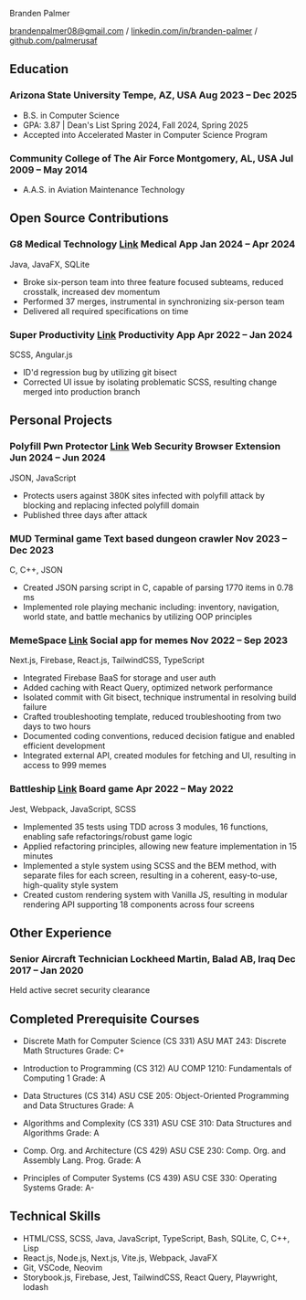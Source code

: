 <link rel="stylesheet" type="text/css" href="resume.css">

<span class="name">Branden Palmer</span>

<span class="info"> [brandenpalmer08@gmail.com](mailto:brandenpalmer08@gmail.com) \/
[linkedin.com/in/branden-palmer](https://linkedin.com/in/branden-palmer) \/
[github.com/palmerusaf](https://github.com/palmerusaf) </span>

## Education

### Arizona State University <location>Tempe, AZ, USA</location> <time>Aug 2023 – Dec 2025</time>

- B.S. in Computer Science
- GPA: 3.87 | Dean's List Spring 2024, Fall 2024, Spring 2025
- Accepted into Accelerated Master in Computer Science Program

### Community College of The Air Force <location>Montgomery, AL, USA</location> <time>Jul 2009 – May 2014 </time>

- A.A.S. in Aviation Maintenance Technology

## Open Source Contributions

### G8 Medical Technology <location>[Link](https://github.com/Code-Level-Beard/ASU-CSE-360-G8)</location> <desc>Medical App</desc> <time>Jan 2024 – Apr 2024</time>

<skills>Java, JavaFX, SQLite</skills>

- Broke six-person team into three feature focused subteams, reduced crosstalk, increased dev momentum
- Performed 37 merges, instrumental in synchronizing six-person team
- Delivered all required specifications on time

### Super Productivity <location>[Link](https://super-productivity.com)</location> <desc>Productivity App</desc> <time>Apr 2022 – Jan 2024</time>

<skills>SCSS, Angular.js</skills>

- ID'd regression bug by utilizing git bisect
- Corrected UI issue by isolating problematic SCSS, resulting change merged into production branch

## Personal Projects

### Polyfill Pwn Protector <location>[Link](https://github.com/palmerusaf/polyfill-pwn-protector)</location> <desc>Web Security Browser Extension</desc> <time>Jun 2024 – Jun 2024 </time>

<skills>JSON, JavaScript</skills>

- Protects users against 380K sites infected with polyfill attack by blocking and replacing infected polyfill domain
- Published three days after attack

### MUD Terminal game <desc>Text based dungeon crawler</desc> <time>Nov 2023 – Dec 2023 </time>

<skills>C, C++, JSON</skills>

- Created JSON parsing script in C, capable of parsing 1770 items in 0.78 ms
- Implemented role playing mechanic including: inventory, navigation, world state, and battle mechanics by
  utilizing OOP principles

### MemeSpace <location>[Link](https://github.com/palmerusaf/memespace)</location> <desc>Social app for memes</desc> <time>Nov 2022 – Sep 2023 </time>

<skills> Next.js, Firebase, React.js, TailwindCSS, TypeScript </skills>

- Integrated Firebase BaaS for storage and user auth
- Added caching with React Query, optimized network performance
- Isolated commit with Git bisect, technique instrumental in resolving build failure
- Crafted troubleshooting template, reduced troubleshooting from two days to two hours
- Documented coding conventions, reduced decision fatigue and enabled efficient development
- Integrated external API, created modules for fetching and UI, resulting in access to 999 memes

### Battleship <location>[Link](https://github.com/palmerusaf/battle-ship)</location> <desc>Board game</desc> <time>Apr 2022 – May 2022 </time>

<skills>Jest, Webpack, JavaScript, SCSS</skills>

- Implemented 35 tests using TDD across 3 modules, 16 functions, enabling safe refactorings/robust game logic
- Applied refactoring principles, allowing new feature implementation in 15 minutes
- Implemented a style system using SCSS and the BEM method, with separate files for each screen, resulting in a coherent, easy-to-use, high-quality style system
- Created custom rendering system with Vanilla JS, resulting in modular rendering API supporting 18 components across four screens

## Other Experience

### Senior Aircraft Technician <location>Lockheed Martin, Balad AB, Iraq</location> <time>Dec 2017 – Jan 2020</time>

<skills>Held active secret security clearance</skills>

## Completed Prerequisite Courses

- Discrete Math for Computer Science (CS 331) <desc>ASU MAT 243: Discrete Math Structures</desc>
  <skills>Grade: C+</skills>

- Introduction to Programming (CS 312) <desc>AU COMP 1210: Fundamentals of Computing 1</desc>
  <skills>Grade: A</skills>

- Data Structures (CS 314) <desc>ASU CSE 205: Object-Oriented Programming and Data Structures</desc>
  <skills>Grade: A</skills>

- Algorithms and Complexity (CS 331) <desc>ASU CSE 310: Data Structures and Algorithms</desc>
  <skills>Grade: A</skills>

- Comp. Org. and Architecture (CS 429) <desc>ASU CSE 230: Comp. Org. and Assembly Lang. Prog.</desc>
  <skills>Grade: A</skills>

- Principles of Computer Systems (CS 439) <desc>ASU CSE 330: Operating Systems</desc>
  <skills>Grade: A-</skills>

## Technical Skills

- HTML/CSS, SCSS, Java, JavaScript, TypeScript, Bash, SQLite, C, C++, Lisp
- React.js, Node.js, Next.js, Vite.js, Webpack, JavaFX
- Git, VSCode, Neovim
- Storybook.js, Firebase, Jest, TailwindCSS, React Query, Playwright, lodash
